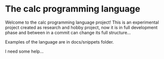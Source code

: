 # The calc programming language

Welcome to the calc programming language project! This is an experimental
project created as research and hobby project, now it is in full development
phase and between in a commit can change its full structure...

Examples of the language are in docs/snippets folder.

I need some help...
